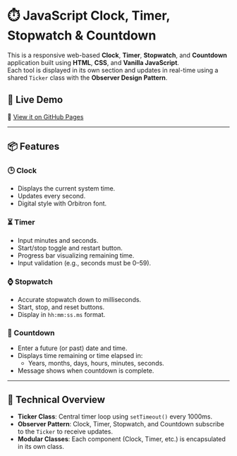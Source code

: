 # ⏱️ JavaScript Clock, Timer, Stopwatch & Countdown

This is a responsive web-based **Clock**, **Timer**, **Stopwatch**, and **Countdown** application built using **HTML**, **CSS**, and **Vanilla JavaScript**.  
Each tool is displayed in its own section and updates in real-time using a shared `Ticker` class with the **Observer Design Pattern**.

## 🚀 Live Demo

🔗 [View it on GitHub Pages](https://sahaile.github.io/gauge-financial/)

---

## 📦 Features

### 🕒 Clock
- Displays the current system time.
- Updates every second.
- Digital style with Orbitron font.

### ⏳ Timer
- Input minutes and seconds.
- Start/stop toggle and restart button.
- Progress bar visualizing remaining time.
- Input validation (e.g., seconds must be 0–59).

### ⌚ Stopwatch
- Accurate stopwatch down to milliseconds.
- Start, stop, and reset buttons.
- Display in `hh:mm:ss.ms` format.

### 📅 Countdown
- Enter a future (or past) date and time.
- Displays time remaining or time elapsed in:
  - Years, months, days, hours, minutes, seconds.
- Message shows when countdown is complete.

---

## 🧠 Technical Overview

- **Ticker Class**: Central timer loop using `setTimeout()` every 1000ms.
- **Observer Pattern**: Clock, Timer, Stopwatch, and Countdown subscribe to the `Ticker` to receive updates.
- **Modular Classes**: Each component (Clock, Timer, etc.) is encapsulated in its own class.



